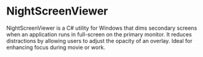 # NightScreenViewer
NightScreenViewer is a C# utility for Windows that dims secondary screens when an application runs in full-screen on the primary monitor. It reduces distractions by allowing users to adjust the opacity of an overlay. Ideal for enhancing focus during movie or work.

